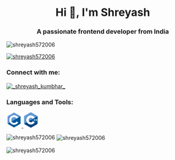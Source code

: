 <h1 align="center">Hi 👋, I'm Shreyash</h1>
<h3 align="center">A passionate frontend developer from India</h3>

<p align="left"> <img src="https://komarev.com/ghpvc/?username=shreyash572006&label=Profile%20views&color=0e75b6&style=flat" alt="shreyash572006" /> </p>

<p align="left"> <a href="https://github.com/ryo-ma/github-profile-trophy"><img src="https://github-profile-trophy.vercel.app/?username=shreyash572006" alt="shreyash572006" /></a> </p>

<h3 align="left">Connect with me:</h3>
<p align="left">
<a href="https://instagram.com/_shreyash_kumbhar_" target="blank"><img align="center" src="https://raw.githubusercontent.com/rahuldkjain/github-profile-readme-generator/master/src/images/icons/Social/instagram.svg" alt="_shreyash_kumbhar_" height="30" width="40" /></a>
</p>

<h3 align="left">Languages and Tools:</h3>
<p align="left"> <a href="https://www.cprogramming.com/" target="_blank" rel="noreferrer"> <img src="https://raw.githubusercontent.com/devicons/devicon/master/icons/c/c-original.svg" alt="c" width="40" height="40"/> </a> <a href="https://www.w3schools.com/cpp/" target="_blank" rel="noreferrer"> <img src="https://raw.githubusercontent.com/devicons/devicon/master/icons/cplusplus/cplusplus-original.svg" alt="cplusplus" width="40" height="40"/> </a> </p>

<p><img align="left" src="https://github-readme-stats.vercel.app/api/top-langs?username=shreyash572006&show_icons=true&locale=en&layout=compact" alt="shreyash572006" /></p>

<p>&nbsp;<img align="center" src="https://github-readme-stats.vercel.app/api?username=shreyash572006&show_icons=true&locale=en" alt="shreyash572006" /></p>

<p><img align="center" src="https://github-readme-streak-stats.herokuapp.com/?user=shreyash572006&" alt="shreyash572006" /></p>


<!--
**Shreyash572006/Shreyash572006** is a ✨ _special_ ✨ repository because its `README.md` (this file) appears on your GitHub profile.

Here are some ideas to get you started:

- 🔭 I’m currently working on ...
- 🌱 I’m currently learning ...
- 👯 I’m looking to collaborate on ...
- 🤔 I’m looking for help with ...
- 💬 Ask me about ...
- 📫 How to reach me: ...
- 😄 Pronouns: ...
- ⚡ Fun fact: ...
-->
